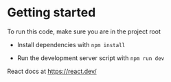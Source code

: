 # Getting started

To run this code, make sure you are in the project root

* Install dependencies with `npm install`

* Run the development server script with `npm run dev`

React docs at https://react.dev/